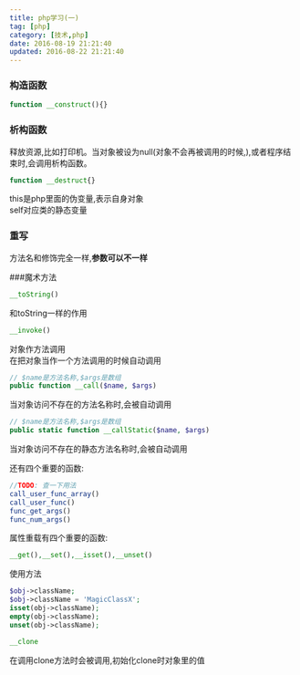 ```yaml
---
title: php学习(一)
tag: [php]
category: [技术,php]
date: 2016-08-19 21:21:40
updated: 2016-08-22 21:21:40
---
```

### 构造函数  
```php
function __construct(){}
```
### 析构函数
释放资源,比如打印机。当对象被设为null(对象不会再被调用的时候,),或者程序结束时,会调用析构函数。
```php
function __destruct{}
```
this是php里面的伪变量,表示自身对象  
self对应类的静态变量

### 重写
方法名和修饰完全一样,**参数可以不一样**

###魔术方法
```php
__toString()
```
和toString一样的作用

```php
__invoke()
```
对象作方法调用  
在把对象当作一个方法调用的时候自动调用

```php
// $name是方法名称,$args是数组
public function __call($name, $args)
```
当对象访问不存在的方法名称时,会被自动调用

```php
// $name是方法名称,$args是数组
public static function __callStatic($name, $args)
```
当对象访问不存在的静态方法名称时,会被自动调用  

还有四个重要的函数:
```php
//TODO: 查一下用法
call_user_func_array()
call_user_func()
func_get_args()
func_num_args()
```

属性重载有四个重要的函数:
```php
__get(),__set(),__isset(),__unset()
```
使用方法
```php
$obj->className;
$obj->className = 'MagicClassX';
isset(obj->className);
empty(obj->className);
unset(obj->className);
```

```php
__clone
```
在调用clone方法时会被调用,初始化clone时对象里的值
